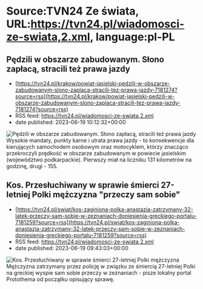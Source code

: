 # Source:TVN24 Ze świata, URL:https://tvn24.pl/wiadomosci-ze-swiata,2.xml, language:pl-PL

## Pędzili w obszarze zabudowanym. Słono zapłacą, stracili też prawa jazdy
 - [https://tvn24.pl/krakow/powiat-jasielski-pedzili-w-obszarze-zabudowanym-slono-zaplaca-stracili-tez-prawa-jazdy-7181274?source=rss](https://tvn24.pl/krakow/powiat-jasielski-pedzili-w-obszarze-zabudowanym-slono-zaplaca-stracili-tez-prawa-jazdy-7181274?source=rss)
 - RSS feed: https://tvn24.pl/wiadomosci-ze-swiata,2.xml
 - date published: 2023-06-19 10:12:32+00:00

<img alt="Pędzili w obszarze zabudowanym. Słono zapłacą, stracili też prawa jazdy " src="https://tvn24.pl/najnowsze/cdn-zdjecie-onm7nl-pedzili-w-obszarze-zabudowanym-slono-zaplaca-stracili-tez-prawa-jazdy-7181273/alternates/LANDSCAPE_1280" />
    Wysokie mandaty, punkty karne i utrata prawa jazdy - to konsekwencje dla kierujących samochodem osobowym oraz motocyklem, którzy znacząco przekroczyli prędkość w obszarze zabudowanym w powiecie jasielskim (województwo podkarpackie). Pierwszy miał na liczniku 131 kilometrów na godzinę, drugi - 155.

## Kos. Przesłuchiwany w sprawie śmierci 27-letniej Polki mężczyzna "przeczy sam sobie"
 - [https://tvn24.pl/swiat/kos-zaginiona-polka-anastazja-zatrzymany-32-latek-przeczy-sam-sobie-w-zeznaniach-doniesienia-greckiego-portalu-7181259?source=rss](https://tvn24.pl/swiat/kos-zaginiona-polka-anastazja-zatrzymany-32-latek-przeczy-sam-sobie-w-zeznaniach-doniesienia-greckiego-portalu-7181259?source=rss)
 - RSS feed: https://tvn24.pl/wiadomosci-ze-swiata,2.xml
 - date published: 2023-06-19 09:43:03+00:00

<img alt="Kos. Przesłuchiwany w sprawie śmierci 27-letniej Polki mężczyzna " src="https://tvn24.pl/najnowsze/cdn-zdjecie-ie3vr-marmari-plaza-kos-grecja-shutterstock_2307512617-7181245/alternates/LANDSCAPE_1280" />
    Mężczyzna zatrzymany przez policję w związku ze śmiercią 27-letniej Polki na greckiej wyspie sam sobie przeczy w zeznaniach - pisze lokalny portal Protothema od początku opisujący sprawę.

